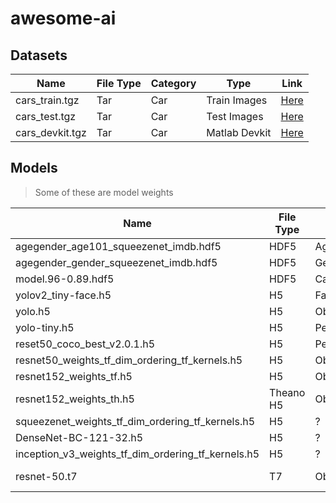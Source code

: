 # awesome-ai

## Datasets

| Name            | File Type | Category | Type          | Link                                                                |
| --------------- | --------- | -------- | ------------- | ------------------------------------------------------------------- |
| cars_train.tgz  | Tar       | Car      | Train Images  | [Here](http://imagenet.stanford.edu/internal/car196/cars_train.tgz) |
| cars_test.tgz   | Tar       | Car      | Test Images   | [Here](http://imagenet.stanford.edu/internal/car196/cars_test.tgz)  |
| cars_devkit.tgz | Tar       | Car      | Matlab Devkit | [Here](https://ai.stanford.edu/~jkrause/cars/car_devkit.tgz)        |

## Models

> Some of these are model weights

| Name                                               | File Type | Category      | Type        | Link                                                                                                                                                                            |
| -------------------------------------------------- | --------- | ------------- | ----------- | ------------------------------------------------------------------------------------------------------------------------------------------------------------------------------- |
| agegender_age101_squeezenet_imdb.hdf5              | HDF5      | Age           | Recognition | [Here](https://github.com/abars/YoloKerasFaceDetection/releases/latest/download/agegender_age101_squeezenet_imdb.hdf5)                                                          |
| agegender_gender_squeezenet_imdb.hdf5              | HDF5      | Gender        | Recognition | [Here](https://github.com/abars/YoloKerasFaceDetection/releases/latest/download/agegender_gender_squeezenet_imdb.hdf5)                                                          |
| model.96-0.89.hdf5                                 | HDF5      | Cars          | Detection   | [Here](https://github.com/foamliu/Car-Recognition/releases/download/v1.0/model.96-0.89.hdf5)                                                                                    |
| yolov2_tiny-face.h5                                | H5        | Face          | Detection   | [Here](https://github.com/abars/YoloKerasFaceDetection/releases/latest/download/yolov2_tiny-face.h5)                                                                            |
| yolo.h5                                            | H5        | Objects       | Detection   | [Here](https://github.com/OlafenwaMoses/ImageAI/releases/download/1.0/yolo.h5)                                                                                                  |
| yolo-tiny.h5                                       | H5        | Person        | Detection   | [Here](https://github.com/OlafenwaMoses/ImageAI/releases/download/1.0/yolo-tiny.h5)                                                                                             |
| reset50_coco_best_v2.0.1.h5                        | H5        | Person/Object | Detection   | [Here](https://github.com/OlafenwaMoses/ImageAI/releases/download/1.0/resnet50_coco_best_v2.0.1.h5)                                                                             |
| resnet50_weights_tf_dim_ordering_tf_kernels.h5     | H5        | Objects       | Detection   | [Here](https://github.com/OlafenwaMoses/ImageAI/releases/download/1.0/resnet50_weights_tf_dim_ordering_tf_kernels.h5)                                                           |
| resnet152_weights_tf.h5                            | H5        | Objects       | Detection   | [1](https://github.com/adamcasson/resnet152/releases/download/v0.1/resnet152_weights_tf.h5), [2](https://drive.google.com/file/d/0Byy2AcGyEVxfeXExMzNNOHpEODg/view?usp=sharing) |
| resnet152_weights_th.h5                            | Theano H5 | Objects       | Detection   | [Here](https://drive.google.com/file/d/0Byy2AcGyEVxfZHhUT3lWVWxRN28/view?usp=sharing)                                                                                           |
| squeezenet_weights_tf_dim_ordering_tf_kernels.h5   | H5        | ?             | Detection   | [Here](https://github.com/OlafenwaMoses/ImageAI/releases/download/1.0/squeezenet_weights_tf_dim_ordering_tf_kernels.h5)                                                         |
| DenseNet-BC-121-32.h5                              | H5        | ?             | Detection   | [Here](https://github.com/OlafenwaMoses/ImageAI/releases/download/1.0/DenseNet-BC-121-32.h5)                                                                                    |
| inception_v3_weights_tf_dim_ordering_tf_kernels.h5 | H5        | ?             | Detection   | [Here](https://github.com/OlafenwaMoses/ImageAI/releases/download/1.0/inception_v3_weights_tf_dim_ordering_tf_kernels.h5)                                                       |
| resnet-50.t7                                       | T7        | Objects       | Detection   | [Here](http://torch7.s3-website-us-east-1.amazonaws.com/data/resnet-50.t7), [More](https://gist.github.com/farrajota/07cf6d926ecc028d5135)                                      |
